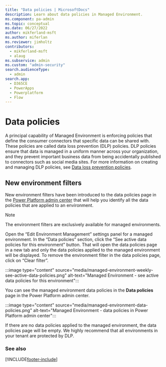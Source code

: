 ```yaml
---
title: "Data policies | MicrosoftDocs"
description: Learn about data policies in Managed Environment.
ms.component: pa-admin
ms.topic: conceptual
ms.date: 06/27/2022
author: mikferland-msft
ms.author: miferlan
ms.reviewer: jimholtz
contributors:
  - mikferland-msft
  - alaug 
ms.subservice: admin
ms.custom: "admin-security"
search.audienceType: 
  - admin
search.app:
  - D365CE
  - PowerApps
  - Powerplatform
  - Flow
---
```

# Data policies

A principal capability of Managed Environment is enforcing policies that define the consumer connectors that specific data can be shared with. These policies are called data loss prevention (DLP) policies. DLP policies ensure that data is managed in a uniform manner across your organization, and they prevent important business data from being accidentally published to connectors such as social media sites. For more information on creating and managing DLP policies, see [Data loss prevention policies](wp-data-loss-prevention.md).

## New environment filters

New environment filters have been introduced to the data policies page in the [Power Platform admin center](https://admin.powerplatform.microsoft.com/) that will help you identify all the data policies that are applied to an environment.

> [!NOTE]
> The environment filters are exclusively available for managed environments.

Open the “Edit Environment Management” settings panel for a managed environment. In the “Data policies” section, click the “See active data policies for this environment” button. That will open the data policies page in a new tab and only the data policies applied to the managed environment will be displayed. To remove the environment filter in the data policies page, click on “Clear filter”.

:::image type="content" source="media/managed-environment-weekly-see-active-data-policies.png" alt-text="Managed Environment - see active data policies for this environment":::

You can see the managed environment data policies in the **Data policies** page in the Power Platform admin center.

:::image type="content" source="media/managed-environment-data-policies.png" alt-text="Managed Environment - data policies in Power Platform admin center":::

If there are no data policies applied to the managed environment, the data policies page will be empty. We highly recommend that all environments in your tenant are protected by DLP.



### See also  



[!INCLUDE[footer-include](../includes/footer-banner.md)]
